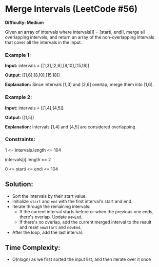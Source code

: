 # Merge Intervals (LeetCode #56)
**Difficulty: Medium**

Given an array of intervals where intervals[i] = [starti, endi], merge all overlapping intervals, and return an array of the non-overlapping intervals that cover all the intervals in the input.

 

### Example 1:

**Input:** intervals = [[1,3],[2,6],[8,10],[15,18]]

**Output:** [[1,6],[8,10],[15,18]]

**Explanation:** Since intervals [1,3] and [2,6] overlap, merge them into [1,6].
### Example 2:

**Input:** intervals = [[1,4],[4,5]]

**Output:** [[1,5]]

**Explanation:** Intervals [1,4] and [4,5] are considered overlapping.
 

### Constraints:

1 <= intervals.length <= 104


intervals[i].length == 2


0 <= starti <= endi <= 104

## Solution:
- Sort the intervals by their start value.
- Initialize `start` and `end` with the first interval's start and end.
- Iterate through the remaining intervals:
  - If the current interval starts before or when the previous one ends, there's overlap. Update `newEnd`.
  - If there's no overlap, add the current merged interval to the result and reset `newStart` and `newEnd`.
- After the loop, add the last interval.
  
## Time Complexity:
- O(nlogn) as we first sorted the input list, and then iterate over it once
